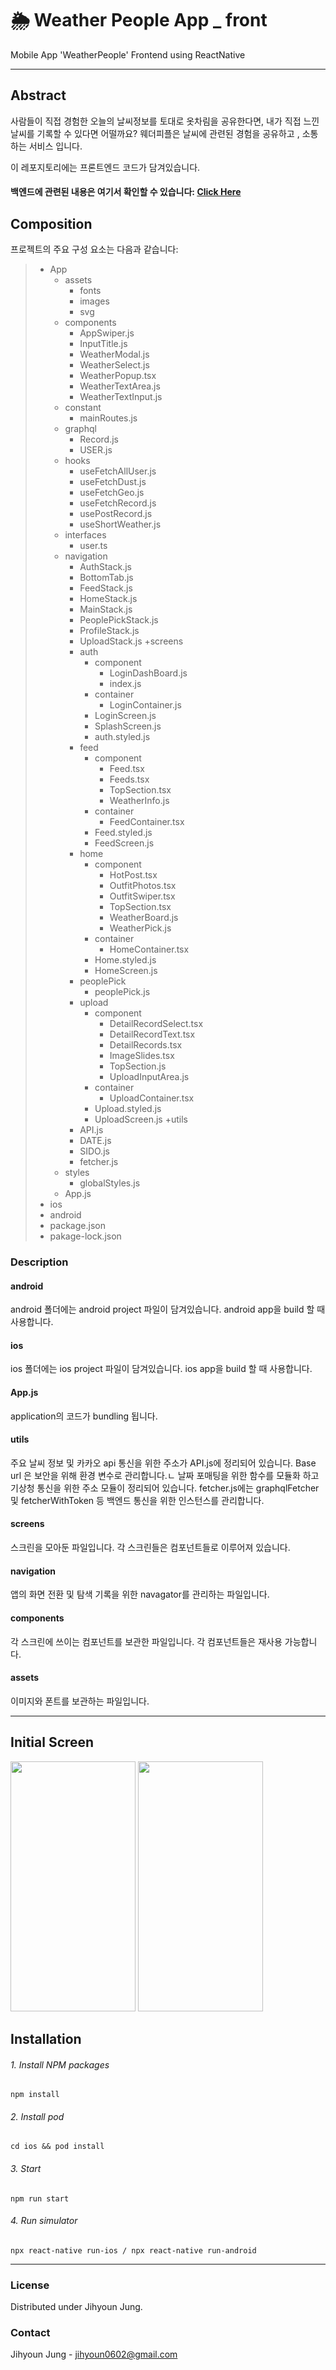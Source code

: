 # 🌦 Weather People App _ front  

Mobile App 'WeatherPeople' Frontend using ReactNative 


***

Abstract
------------
사람들이 직접 경험한 오늘의 날씨정보를 토대로 옷차림을 공유한다면,
내가 직접 느낀 날씨를 기록할 수 있다면 어떨까요?
웨더피플은 날씨에 관련된 경험을 공유하고 , 소통하는 서비스 입니다.

이 레포지토리에는 프론트엔드 코드가 담겨있습니다. 
#### 백엔드에 관련된 내용은 여기서 확인할 수 있습니다: [Click Here][back_link]

[back_link]: https://github.com/jungjihyoun/weather-people-api "백엔드 깃허브"


Composition
-----------
프로젝트의 주요 구성 요소는 다음과 같습니다:      
> * App
>   + assets
>     - fonts
>     - images
>     - svg
>   + components
>       - AppSwiper.js
>       - InputTitle.js
>       - WeatherModal.js
>       - WeatherSelect.js
>       - WeatherPopup.tsx
>       - WeatherTextArea.js
>       - WeatherTextInput.js
>   + constant
>       - mainRoutes.js
>   + graphql
>     - Record.js
>     - USER.js
>   + hooks
>     - useFetchAllUser.js
>     - useFetchDust.js
>     - useFetchGeo.js
>     - useFetchRecord.js
>     - usePostRecord.js
>     - useShortWeather.js
>   + interfaces
>     - user.ts
>   + navigation
>     - AuthStack.js
>     - BottomTab.js
>     - FeedStack.js
>     - HomeStack.js
>     - MainStack.js
>     - PeoplePickStack.js
>     - ProfileStack.js
>     - UploadStack.js
>   +screens
>     + auth
>       + component
>         - LoginDashBoard.js
>         - index.js
>       + container
>         - LoginContainer.js
>       - LoginScreen.js
>       - SplashScreen.js
>       - auth.styled.js
>     + feed
>       + component
>         - Feed.tsx
>         - Feeds.tsx
>         - TopSection.tsx
>         - WeatherInfo.js
>       + container
>         - FeedContainer.tsx
>       - Feed.styled.js
>       - FeedScreen.js
>     + home
>       + component
>         - HotPost.tsx
>         - OutfitPhotos.tsx
>         - OutfitSwiper.tsx
>         - TopSection.tsx
>         - WeatherBoard.js
>         - WeatherPick.js
>       + container
>         - HomeContainer.tsx
>       - Home.styled.js
>       - HomeScreen.js
>     + peoplePick
>       - peoplePick.js
>     + upload
>       + component
>         - DetailRecordSelect.tsx
>         - DetailRecordText.tsx
>         - DetailRecords.tsx
>         - ImageSlides.tsx
>         - TopSection.js
>         - UploadInputArea.js
>       + container
>         - UploadContainer.tsx
>       - Upload.styled.js
>       - UploadScreen.js
>   +utils
>     - API.js
>     - DATE.js
>     - SIDO.js
>     - fetcher.js
>   + styles
>     - globalStyles.js
>   - App.js
> * ios 
> * android 
> * package.json 
> * pakage-lock.json

### Description
#### android
android 폴더에는 android project 파일이 담겨있습니다. android app을 build 할 때 사용합니다.  
#### ios
ios 폴더에는 ios project 파일이 담겨있습니다. ios app을 build 할 때 사용합니다.  
#### App.js
application의 코드가 bundling 됩니다.
#### utils
주요 날씨 정보 및 카카오 api 통신을 위한 주소가 API.js에 정리되어 있습니다. Base url 은 보안을 위해 환경 변수로 관리합니다.ㄴ
날짜 포매팅을 위한 함수를 모듈화 하고 기상청 통신을 위한 주소 모듈이 정리되어 있습니다. fetcher.js에는 graphqlFetcher 및 fetcherWithToken
등 백엔드 통신을 위한 인스턴스를 관리합니다.

#### screens
스크린을 모아둔 파일입니다. 각 스크린들은 컴포넌트들로 이루어져 있습니다.

#### navigation
앱의 화면 전환 및 탐색 기록을 위한 navagator를 관리하는 파일입니다.

#### components
각 스크린에 쓰이는 컴포넌트를 보관한 파일입니다. 각 컴포넌트들은 재사용 가능합니다.

#### assets
이미지와 폰트를 보관하는 파일입니다.

***



## Initial Screen
<img src="https://user-images.githubusercontent.com/55846598/172408658-84ddb903-dfdc-473f-b227-22f372d1b3c0.png" width="200" height="400" />
<img src="https://user-images.githubusercontent.com/55846598/172408704-0b8aa772-181a-428b-8963-e8c8d40770a1.png" width="200" height="400" />


## Installation    

######  1. Install NPM packages
```
npm install
```
######  2. Install pod
```
cd ios && pod install 
```
######  3. Start
```
npm run start
```
######  4. Run simulator
```
npx react-native run-ios / npx react-native run-android
```


---


### License
Distributed under Jihyoun Jung.

### Contact
Jihyoun Jung - jihyoun0602@gmail.com
